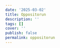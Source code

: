 ```yaml
---
date: '2025-03-02'
title: Oppositorun
description: ''
tags: []
cover: ''
publish: false
permalink: oppositorun
---
```

